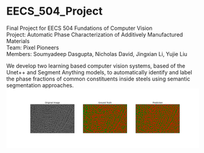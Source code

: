 # EECS_504_Project
Final Project for EECS 504 Fundations of Computer Vision
<br />Project: Automatic Phase Characterization of Additively Manufactured Materials
<br />Team: Pixel Pioneers
<br />Members: Soumyadeep Dasgupta, Nicholas David, Jingxian Li, Yujie Liu

We develop two learning based computer vision systems, based of the Unet++ and Segment Anything models, to automatically identify and label the phase fractions of common constituents inside steels using semantic segmentation approaches.
![](models/output/UnetPlusPlus/test_images/test4_8.png)


